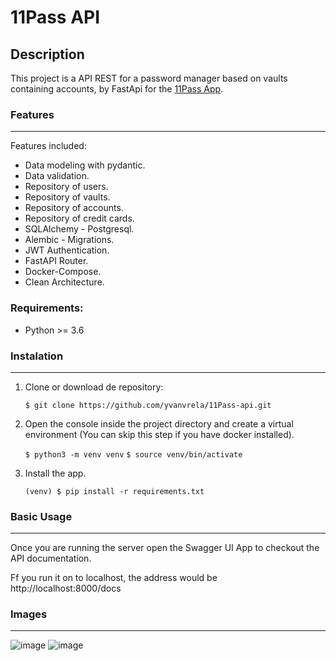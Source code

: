 # 11Pass API

## Description

This project is a API REST for a password manager based on vaults containing accounts, by FastApi for the [11Pass App](https://github.com/JanetteIsasa/password_manager_app "11Pass App").

### Features
---

Features included:

- Data modeling with pydantic.
- Data validation.
- Repository of users.
- Repository of vaults.
- Repository of accounts.
- Repository of credit cards.
- SQLAlchemy - Postgresql.
- Alembic - Migrations.
- JWT Authentication.
- FastAPI Router.
- Docker-Compose.
- Clean Architecture.

### Requirements:

- Python >= 3.6

### Instalation

---

1. Clone or download de repository:

   `$ git clone https://github.com/yvanvrela/11Pass-api.git`

2. Open the console inside the project directory and create a virtual environment (You can skip this step if you have docker installed).

    `$ python3 -m venv venv`
    `$ source venv/bin/activate`

3. Install the app.

    `(venv) $ pip install -r requirements.txt`

### Basic Usage

---

Once you are running the server open the Swagger UI App to checkout the API documentation.

Ff you run it on to localhost, the address would be http://localhost:8000/docs


### Images

---

![image](https://user-images.githubusercontent.com/65867767/201487226-19ddaf52-2a60-4b6b-8051-7a2b577c0a59.png)
![image](https://user-images.githubusercontent.com/65867767/201485911-2051268f-a50f-416c-9b6d-d4b730f9718e.png)

